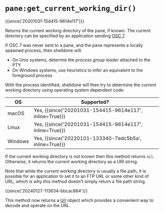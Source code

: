 # `pane:get_current_working_dir()`

{{since('20201031-154415-9614e117')}}

Returns the current working directory of the pane, if known.
The current directory can be specified by an application sending
[OSC 7](../../../shell-integration.md).

If OSC 7 was never sent to a pane, and the pane represents a locally spawned process,
then shelldone will:

* On Unix systems, determie the *process group leader* attached to the PTY
* On Windows systems, use heuristics to infer an equivalent to the foreground process

With the process identified, shelldone will then try to determine the current
working directory using operating system dependent code:

|OS     |Supported?                            |
|-------|--------------------------------------|
|macOS  |Yes, {{since('20201031-154415-9614e117', inline=True)}}|
|Linux  |Yes, {{since('20201031-154415-9614e117', inline=True)}}|
|Windows|Yes, {{since('20220101-133340-7edc5b5a', inline=True)}}|

If the current working directory is not known then this method returns `nil`.
Otherwise, it returns the current working directory as a URI string.

Note that while the current working directory is usually a file path,
it is possible for an application to set it to an FTP URL or some
other kind of URL, which is why this method doesn't simply return
a file path string.

{{since('20240127-113634-bbcac864')}}

This method now returns a [Url](../shelldone.url/Url.md) object which
provides a convenient way to decode and operate on the URL.

